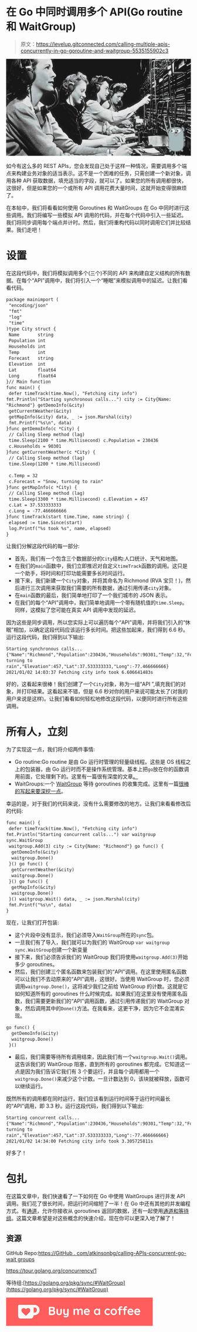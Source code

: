 # 在 Go 中同时调用多个 API(Go routine 和 WaitGroup)

> 原文：<https://levelup.gitconnected.com/calling-multiple-apis-concurrently-in-go-goroutine-and-waitgroup-5535155902c3>

![](img/2e916bf8c90653c1372f1ea9df09a118.png)

如今有这么多的 REST APIs，您会发现自己处于这样一种情况，需要调用多个端点来构建业务对象的适当表示。这不是一个困难的任务，只需创建一个新对象，调用各种 API 获取数据，填充适当的字段，就可以了。如果您的所有调用都很快，这很好，但是如果您的一个或所有 API 调用花费大量时间，这就开始变得很麻烦了。

在本帖中，我们将看看如何使用 Goroutines 和 WaitGroups 在 Go 中同时进行这些调用。我们将编写一些模拟 API 调用的代码，并在每个代码中引入一些延迟。我们将同步调用每个端点并计时。然后，我们将重构代码以同时调用它们并比较结果。我们走吧！

# 设置

在这段代码中，我们将模拟调用多个(三个)不同的 API 来构建自定义结构的所有数据。在每个“API”调用中，我们将引入一个“睡眠”来模拟调用中的延迟。让我们看看代码。

```
package mainimport (
 "encoding/json"
 "fmt"
 "log"
 "time"
)type City struct {
 Name       string
 Population int
 Households int
 Temp       int
 Forecast   string
 Elevation  int
 Lat        float64
 Long       float64
}// Main function
func main() {
 defer timeTrack(time.Now(), "Fetching city info") fmt.Println("Starting synchronous calls...") city := City{Name: "Richmond"} getDemoInfo(&city)
 getCurrentWeather(&city)
 getMapInfo(&city) data, _ := json.Marshal(city)
 fmt.Printf("%s\n", data)
}func getDemoInfo(c *City) {
 // Calling Sleep method (lag)
 time.Sleep(2100 * time.Millisecond) c.Population = 230436
 c.Households = 90301
}func getCurrentWeather(c *City) {
 // Calling Sleep method (lag)
 time.Sleep(1200 * time.Millisecond)

 c.Temp = 32
 c.Forecast = "Snow, turning to rain"
}func getMapInfo(c *City) {
 // Calling Sleep method (lag)
 time.Sleep(3300 * time.Millisecond) c.Elevation = 457
 c.Lat = 37.533333333
 c.Long = -77.466666666
}func timeTrack(start time.Time, name string) {
 elapsed := time.Since(start)
 log.Printf("%s took %s", name, elapsed)
}
```

让我们分解这段代码的每一部分:

*   首先，我们有一个包含三个数据部分的`City`结构:人口统计、天气和地图。
*   在我们的`main`函数中，我们立即推迟对自定义`timeTrack`函数的调用。这只是一个助手，将时间和打印功能需要多长时间运行。
*   接下来，我们新建一个`City`对象，并将其命名为 Richmond (RVA 宝贝！)，然后进行三次调用来获取我们需要的所有数据，通过引用传递`city`对象。
*   在`main`函数的最后，我们简单地打印了一个我们城市的 JSON 表示。
*   在我们的每个“API”调用中，我们简单地调用一个带有随机值的`time.Sleep`。同样，这模拟了您可能在真实 API 调用中发现的延迟。

因为这些是同步调用，所以您实际上可以遍历每个“API”调用，并将我们引入的“休眠”相加，以确定这段代码应该运行多长时间。把这些加起来，我们得到 6.6 秒。运行这段代码，我们得到以下输出:

```
Starting synchronous calls...
{"Name":"Richmond","Population":230436,"Households":90301,"Temp":32,"Forecast":"Snow, turning to rain","Elevation":457,"Lat":37.533333333,"Long":-77.466666666}
2021/01/02 14:03:37 Fetching city info took 6.606641483s
```

好的，这看起来很棒！我们创建了一个`City`对象，称为一组“API ”,填充我们的对象，并打印结果。这看起来不错，但是 6.6 秒对你的用户来说可能太长了(对我的用户来说是这样)。让我们看看如何轻松地修改这段代码，以便同时进行所有这些调用。

# 所有人，立刻

为了实现这一点，我们将介绍两件事情:

*   Go routine:Go routine 是由 Go 运行时管理的轻量级线程。这些是 OS 线程之上的包装器，由 Go 运行时而不是操作系统管理。基本上把`go`放在你的函数调用前面，它处理剩下的。这里有一篇很有深度的文章[。](https://medium.com/technofunnel/understanding-golang-and-goroutines-72ac3c9a014d)
*   WaitGroups:一个 [WaitGroup](https://golang.org/pkg/sync/#WaitGroup) 等待 goroutines 的收集完成。这里有一篇[很棒的写起来要深挖一点](https://medium.com/swlh/using-goroutines-and-wait-groups-for-concurrency-in-golang-78ca7a069d28)。

幸运的是，对于我们的代码来说，没有什么需要修改的地方。让我们来看看修改后的代码:

```
func main() {
 defer timeTrack(time.Now(), "Fetching city info") fmt.Println("Starting concurrent calls...") var waitgroup sync.WaitGroup
 waitgroup.Add(3) city := City{Name: "Richmond"} go func() {
  getDemoInfo(&city)
  waitgroup.Done()
 }() go func() {
  getCurrentWeather(&city)
  waitgroup.Done()
 }() go func() {
  getMapInfo(&city)
  waitgroup.Done()
 }() waitgroup.Wait() data, _ := json.Marshal(city)
 fmt.Printf("%s\n", data)
}
```

现在，让我们打开包装:

*   这个片段中没有显示，我们必须导入`WaitGroup`所在的`sync`包。
*   一旦我们有了导入，我们就可以为我们的 WaitGroup `var waitgroup sync.WaitGroup`创建一个新变量
*   接下来，我们必须告诉我们的 WaitGroup 我们将使用`waitgroup.Add(3)`开始多少 goroutines。
*   然后，我们创建三个匿名函数来包装我们的“API”调用。在这里使用匿名函数可以让我们不去动原来的“API”调用，这很好。当使用 WaitGroup 时，您必须调用`waitgroup.Done()`，这将减少我们之前给 WaitGroup 的计数。这就是它如何知道所有的 goroutines 什么时候完成。如果我们在这里没有使用匿名函数，我们需要更新我们的“API”调用函数，通过引用传递我们的 WaitGroup 对象，然后调用其中的`Done()`方法。在我看来，这更干净，因为它不会混淆实现。

```
go func() {
  getDemoInfo(&city)
  waitgroup.Done()
 }()
```

*   最后，我们需要等待所有调用结束，因此我们有一个`waitgroup.Wait()`调用。这告诉我们的 WaitGroup 阻塞，直到所有的 goroutines 都完成。它知道这一点是因为我们告诉它我们有 3 个要运行，并且每个调用都用一个`waitgroup.Done()`来减少这个计数。一旦计数达到 0，该块就被释放，函数可以继续运行。

既然所有的调用都在同时运行，我们应该看到运行时间等于运行时间最长的“API”调用，即 3.3 秒。运行这段代码，我们得到以下输出:

```
Starting concurrent calls...
{"Name":"Richmond","Population":230436,"Households":90301,"Temp":32,"Forecast":"Snow, turning to rain","Elevation":457,"Lat":37.533333333,"Long":-77.466666666}
2021/01/02 14:34:00 Fetching city info took 3.305725811s
```

好多了！

# 包扎

在这篇文章中，我们快速看了一下如何在 Go 中使用 WaitGroups 进行并发 API 调用。我们花了很长时间，把运行时间缩短了一半！在 Go 中还有其他的并发编程方式。有[通道](https://tour.golang.org/concurrency/2)，允许你接收从 goroutines 返回的数据，还有一起使用[通道和等待组](https://dev.to/sophiedebenedetto/synchronizing-go-routines-with-channels-and-waitgroups-3ke2)。这篇文章希望是对这些概念的快速介绍，现在你可以更深入地了解了！

## 资源

GitHub Repo:[https://GitHub . com/atkinsonbg/calling-APIs-concurrent-go-wait groups](https://github.com/atkinsonbg/calling-apis-concurrently-go-waitgroups)

https://tour.golang.org/concurrency/1

等待组:[https://golang.org/pkg/sync/#WaitGroup](https://golang.org/pkg/sync/#WaitGroup)

[![](img/3515ab52cb6fb5e74c27c7a2e06d3811.png)](https://ko-fi.com/O5O63ENS7)